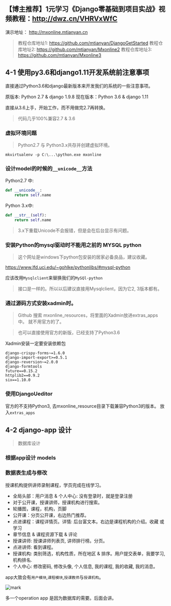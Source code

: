 ## 【博主推荐】1元学习《Django零基础到项目实战》视频教程：http://dwz.cn/VHRVxWfC

演示地址： http://mxonline.mtianyan.cn

>教程仓库地址1: https://github.com/mtianyan/DjangoGetStarted
教程仓库地址2: https://github.com/mtianyan/Mxonline2
教程仓库地址3: https://github.com/mtianyan/Mxonline3

## 4-1 使用py3.6和django1.11开发系统前注意事项

直接通过Python3.6和django最新版本来开发我们的系统的一些注意事项。

原版本: Python 2.7 & django 1.9.8
现在版本：Python 3.6 & django 1.11

直接从3.6上手，开始工作，而不用做完2.7再转换。

>代码几乎100%兼容2.7 & 3.6

### 虚拟环境问题

>Python2.7 与 Python3.x共存并创建虚拟环境。

```
mkvirtualenv -p C:\...\python.exe mxonline
```

### 设计model的时候的`__unicode__`方法

Python2.7 中:

```python
def __unicode__:
	return self.name
```
Python 3.x中:
```python
def __str__(self):
	return self.name
```

>3.x下重载Unicode不会报错，但是会在后台显示有问题。

### 安装Python的mysql驱动时不能用之前的 MYSQL python

>这个网址是windows下python包安装的居家必备良品，建议收藏。

https://www.lfd.uci.edu/~gohlke/pythonlibs/#mysql-python

应该改用`Mysqlclient`来替换我们的`MySQl-python`

>接口是一样的。所以以后建议直接用Mysqlclient，因为它2, 3版本都有。

### 通过源码方式安装xadmin时。

>Github 搜索 mxonline_resources，将里面的Xadmin放进extras_apps中。
就不用官方的了。

>也可以直接使用官方的新版，已经支持了Python3.6

Xadmin安装一定要安装依赖包

```
django-crispy-forms~=1.6.0
django-import-export>=0.5.1
django-reversion~=2.0.0
django-formtools
future==0.15.2
httplib2==0.9.2
six==1.10.0
```
### 使用DjangoUeditor

官方的不支持Python3, 去mxonline_resource目录下载兼容Python3的版本。
放入`extras_apps`

## 4-2 django-app 设计

>数据库设计

### 根据app设计 models

### 数据表生成与修改

授课机构提供讲师录制课程，学员完成在线学习。

- 全局头部：用户消息 & 个人中心: 没有登录时，就是登录注册
- 对于公开课，授课讲师，授课机构进行搜索。
- 轮播图，课程，机构，页脚
- 公开课：分页公开课，右边热门推荐。
- 点进课程：课程详情页。详情: 后台富文本。右边是课程机构的介绍。收藏 或学习
- 章节信息 & 课程资源下载 & 评论
- 授课讲师: 授课讲师列表页,  讲师排行榜。分页。
- 点进讲师: 看到课程。
- 授课机构: 类别筛选，机构性质，所在地区 & 排序。用户提交表单，我要学习, 机构排名.
- 个人中心: 修改密码, 修改头像, 个人信息, 我的课程, 我的收藏, 我的消息。

app大致会有`用户模块`,`课程模块`,`授课教师`与`授课机构`。

![mark](http://upload-images.jianshu.io/upload_images/1779926-27237bda6b963c7b.png?imageMogr2/auto-orient/strip%7CimageView2/2/w/1240)

多一个operation app 是因为数据库的需要。后面会讲。

